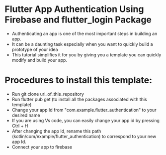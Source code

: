 # Flutter App Authentication Using Firebase and flutter_login Package
* Authenticating an app is one of the most important steps in building an app.
* It can be a daunting task especially when you want to quickly build a prototype of your idea
* This tutorial simplifies it for you by giving you a template you can quickly modify and build your app.


# Procedures to install this template:
* Run git clone url_of_this_repository
* Run flutter pub get (to install all the packages associated with this template)
* Change your app Id from "com.example.flutter_authentication" to your desired name
* If you are using Vs code, you can easily change your app id by pressing Ctrl + H
* After changing the app Id, rename this path (kotlin/com/example/flutter_authentication) to correspond to your new app Id.
* Connect your app to firebase



